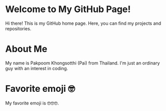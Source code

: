 # Welcome to My GitHub Page!

Hi there! This is my GitHub home page. Here, you can find my projects and repositories.

# About Me

My name is Pakpoom Khongsotthi (Pai) from Thailand. I'm just an ordinary guy with an interest in coding.


# Favorite emoji 🤓

My favorite emoji is 🤓🤓🤓.